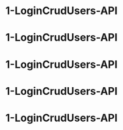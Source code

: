 # 1-LoginCrudUsers-API
# 1-LoginCrudUsers-API
# 1-LoginCrudUsers-API
# 1-LoginCrudUsers-API
# 1-LoginCrudUsers-API
